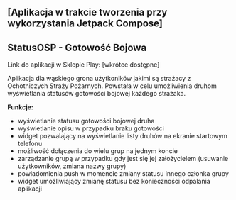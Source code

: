 
## [Aplikacja w trakcie tworzenia przy wykorzystania Jetpack Compose]

## StatusOSP - Gotowość Bojowa

Link do aplikacji w Sklepie Play: [wkrótce dostępne]

Aplikacja dla wąskiego grona użytkoników jakimi są strażacy z Ochotniczych Straży Pożarnych.
Powstała w celu umożliwienia druhom wyświetlania statusów gotowości bojowej każdego strażaka.
  
  
**Funkcje:** 
- wyświetlanie statusu gotowości bojowej druha
- wyświetlanie opisu w przypadku braku gotowości
- widget pozwalający na wyświetlanie listy druhów na ekranie startowym telefonu
- możliwość dołączenia do wielu grup na jednym koncie
- zarządzanie grupą w przypadku gdy jest się jej założycielem (usuwanie użytkowników, zmiana nazwy grupy)
- powiadomienia push w momencie zmiany statusu innego członka grupy
- widget umożliwiający zmianę statusu bez konieczności odpalania aplikacji
